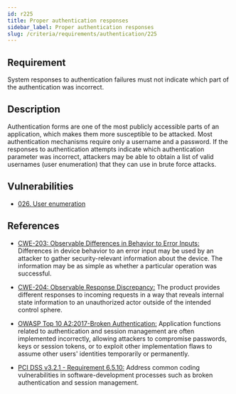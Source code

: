 ```yaml
---
id: r225
title: Proper authentication responses
sidebar_label: Proper authentication responses
slug: /criteria/requirements/authentication/225
---
```


## Requirement

System responses to authentication failures
must not indicate which part of the authentication was incorrect.

## Description

Authentication forms are one of the most publicly accessible parts
of an application,
which makes them more susceptible to be attacked.
Most authentication mechanisms
require only a username and a password.
If the responses to authentication attempts indicate
which authentication parameter was incorrect,
attackers may be able to obtain
a list of valid usernames (user enumeration)
that they can use in brute force attacks.

## Vulnerabilities

- [026. User enumeration](/criteria/vulnerabilities/026)

## References

- [CWE-203: Observable Differences in Behavior to Error Inputs:](https://cwe.mitre.org/data/definitions/203.html)
Differences in device behavior
to an error input may be used by an attacker
to gather security-relevant information
about the device.
The information may be as simple
as whether a particular operation was successful.

- [CWE-204: Observable Response Discrepancy:](https://cwe.mitre.org/data/definitions/204.html)
The product provides different responses
to incoming requests in a way
that reveals internal state information
to an unauthorized actor
outside of the intended control sphere.

- [OWASP Top 10 A2:2017-Broken Authentication:](https://owasp.org/www-project-top-ten/OWASP_Top_Ten_2017/Top_10-2017_A2-Broken_Authentication)
Application functions related
to authentication and session management
are often implemented incorrectly,
allowing attackers to compromise passwords,
keys or session tokens,
or to exploit other implementation flaws
to assume other users' identities
temporarily or permanently.

- [PCI DSS v3.2.1 - Requirement 6.5.10:](https://www.pcisecuritystandards.org/documents/PCI_DSS_v3-2-1.pdf)
Address common coding vulnerabilities
in software-development processes
such as broken authentication
and session management.
